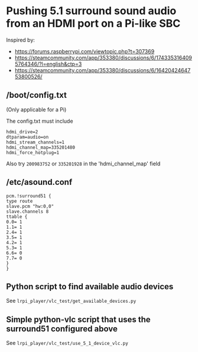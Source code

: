 # Pushing 5.1 surround sound audio from an HDMI port on a Pi-like SBC

Inspired by:

- https://forums.raspberrypi.com/viewtopic.php?t=307369
- https://steamcommunity.com/app/353380/discussions/6/1743353164095764346/?l=english&ctp=3
- https://steamcommunity.com/app/353380/discussions/6/1642042464753800526/

## /boot/config.txt

(Only applicable for a Pi)

The config.txt must include

```
hdmi_drive=2
dtparam=audio=on
hdmi_stream_channels=1
hdmi_channel_map=335201480
hdmi_force_hotplug=1
```

Also try `200983752` or `335201928` in the 'hdmi_channel_map' field

## /etc/asound.conf

```
pcm.!surround51 {
type route
slave.pcm "hw:0,0"
slave.channels 8
ttable {
0.0= 1
1.1= 1
2.4= 1
3.5= 1
4.2= 1
5.3= 1
6.6= 0
7.7= 0
}
}
```

## Python script to find available audio devices

See `lrpi_player/vlc_test/get_available_devices.py`

## Simple python-vlc script that uses the surround51 configured above

See `lrpi_player/vlc_test/use_5_1_device_vlc.py`
